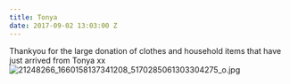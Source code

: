 ```yaml
---
title: Tonya
date: 2017-09-02 13:03:00 Z
---
```


Thankyou for the large donation of clothes and household items that have just arrived from Tonya xx
![21248266_1660158137341208_5170285061303304275_o.jpg](/uploads/21248266_1660158137341208_5170285061303304275_o.jpg)